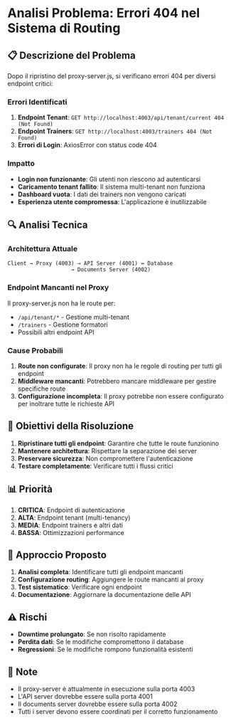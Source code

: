 # Analisi Problema: Errori 404 nel Sistema di Routing

## 📋 Descrizione del Problema

Dopo il ripristino del proxy-server.js, si verificano errori 404 per diversi endpoint critici:

### Errori Identificati

1. **Endpoint Tenant**: `GET http://localhost:4003/api/tenant/current 404 (Not Found)`
2. **Endpoint Trainers**: `GET http://localhost:4003/trainers 404 (Not Found)`
3. **Errori di Login**: AxiosError con status code 404

### Impatto

- **Login non funzionante**: Gli utenti non riescono ad autenticarsi
- **Caricamento tenant fallito**: Il sistema multi-tenant non funziona
- **Dashboard vuota**: I dati dei trainers non vengono caricati
- **Esperienza utente compromessa**: L'applicazione è inutilizzabile

## 🔍 Analisi Tecnica

### Architettura Attuale

```
Client → Proxy (4003) → API Server (4001) ↔ Database
                    → Documents Server (4002)
```

### Endpoint Mancanti nel Proxy

Il proxy-server.js non ha le route per:
- `/api/tenant/*` - Gestione multi-tenant
- `/trainers` - Gestione formatori
- Possibili altri endpoint API

### Cause Probabili

1. **Route non configurate**: Il proxy non ha le regole di routing per tutti gli endpoint
2. **Middleware mancanti**: Potrebbero mancare middleware per gestire specifiche route
3. **Configurazione incompleta**: Il proxy potrebbe non essere configurato per inoltrare tutte le richieste API

## 🎯 Obiettivi della Risoluzione

1. **Ripristinare tutti gli endpoint**: Garantire che tutte le route funzionino
2. **Mantenere architettura**: Rispettare la separazione dei server
3. **Preservare sicurezza**: Non compromettere l'autenticazione
4. **Testare completamente**: Verificare tutti i flussi critici

## 📊 Priorità

1. **CRITICA**: Endpoint di autenticazione
2. **ALTA**: Endpoint tenant (multi-tenancy)
3. **MEDIA**: Endpoint trainers e altri dati
4. **BASSA**: Ottimizzazioni performance

## 🔧 Approccio Proposto

1. **Analisi completa**: Identificare tutti gli endpoint mancanti
2. **Configurazione routing**: Aggiungere le route mancanti al proxy
3. **Test sistematico**: Verificare ogni endpoint
4. **Documentazione**: Aggiornare la documentazione delle API

## ⚠️ Rischi

- **Downtime prolungato**: Se non risolto rapidamente
- **Perdita dati**: Se le modifiche compromettono il database
- **Regressioni**: Se le modifiche rompono funzionalità esistenti

## 📝 Note

- Il proxy-server è attualmente in esecuzione sulla porta 4003
- L'API server dovrebbe essere sulla porta 4001
- Il documents server dovrebbe essere sulla porta 4002
- Tutti i server devono essere coordinati per il corretto funzionamento